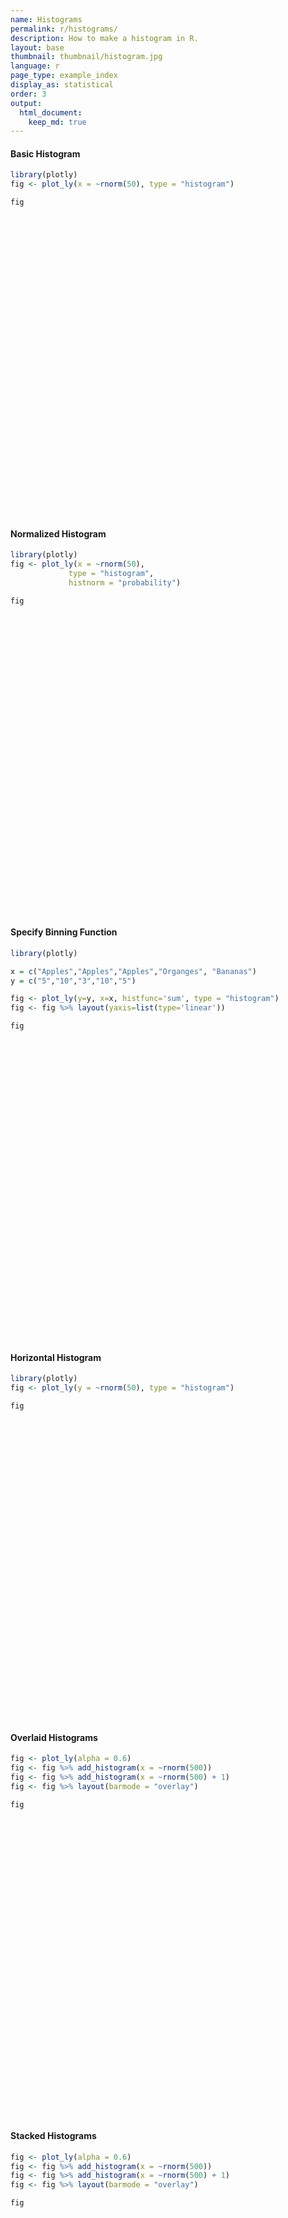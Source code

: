 ```yaml
---
name: Histograms
permalink: r/histograms/
description: How to make a histogram in R.
layout: base
thumbnail: thumbnail/histogram.jpg
language: r
page_type: example_index
display_as: statistical
order: 3
output:
  html_document:
    keep_md: true
---
```



#### Basic Histogram


```r
library(plotly)
fig <- plot_ly(x = ~rnorm(50), type = "histogram")

fig
```

<div id="htmlwidget-a712800d4748e1803863" style="width:672px;height:480px;" class="plotly html-widget"></div>
<script type="application/json" data-for="htmlwidget-a712800d4748e1803863">{"x":{"visdat":{"1aed736a9e7a":["function () ","plotlyVisDat"]},"cur_data":"1aed736a9e7a","attrs":{"1aed736a9e7a":{"x":{},"alpha_stroke":1,"sizes":[10,100],"spans":[1,20],"type":"histogram"}},"layout":{"margin":{"b":40,"l":60,"t":25,"r":10},"xaxis":{"domain":[0,1],"automargin":true,"title":"rnorm(50)"},"yaxis":{"domain":[0,1],"automargin":true},"hovermode":"closest","showlegend":false},"source":"A","config":{"showSendToCloud":false},"data":[{"x":[2.12076911247546,0.396960964437574,-1.4103707148768,-0.238409187114109,2.45956382715078,-0.987825150114366,-0.190584108576277,0.0214600464389467,-1.1304189751083,0.513309826825943,-1.03417296624616,-0.0441075793685071,0.391120776967644,1.07512138549332,-1.16896074387793,-0.242539131907381,0.418383679258711,0.408694768252877,1.58204705466303,1.21545698010176,1.93620845640809,1.04650056916679,0.895763207424073,0.270114229085809,0.604782390011199,-0.948999251288291,0.444677760721907,1.13805100591712,2.13976506049271,1.14172455688539,-1.64220002445325,-0.406145481297257,0.0813751749409167,1.00388438164108,0.662520328488904,-0.349303961035559,1.29176863590111,-0.109356224603593,-0.696205022241893,1.59399244087771,2.21590015330883,-0.997456853208136,-0.569214773691022,-1.10123284828636,1.65911635308387,1.93976516512853,0.223394380083743,1.91323855740262,0.797048838155166,0.961534896450657],"type":"histogram","marker":{"color":"rgba(31,119,180,1)","line":{"color":"rgba(31,119,180,1)"}},"error_y":{"color":"rgba(31,119,180,1)"},"error_x":{"color":"rgba(31,119,180,1)"},"xaxis":"x","yaxis":"y","frame":null}],"highlight":{"on":"plotly_click","persistent":false,"dynamic":false,"selectize":false,"opacityDim":0.2,"selected":{"opacity":1},"debounce":0},"shinyEvents":["plotly_hover","plotly_click","plotly_selected","plotly_relayout","plotly_brushed","plotly_brushing","plotly_clickannotation","plotly_doubleclick","plotly_deselect","plotly_afterplot","plotly_sunburstclick"],"base_url":"https://plot.ly"},"evals":[],"jsHooks":[]}</script>

#### Normalized Histogram


```r
library(plotly)
fig <- plot_ly(x = ~rnorm(50),
             type = "histogram",
             histnorm = "probability")

fig
```

<div id="htmlwidget-5f16a79631600fcd35b9" style="width:672px;height:480px;" class="plotly html-widget"></div>
<script type="application/json" data-for="htmlwidget-5f16a79631600fcd35b9">{"x":{"visdat":{"1aed2803abda":["function () ","plotlyVisDat"]},"cur_data":"1aed2803abda","attrs":{"1aed2803abda":{"x":{},"histnorm":"probability","alpha_stroke":1,"sizes":[10,100],"spans":[1,20],"type":"histogram"}},"layout":{"margin":{"b":40,"l":60,"t":25,"r":10},"xaxis":{"domain":[0,1],"automargin":true,"title":"rnorm(50)"},"yaxis":{"domain":[0,1],"automargin":true},"hovermode":"closest","showlegend":false},"source":"A","config":{"showSendToCloud":false},"data":[{"x":[-0.540871164586029,1.44303106488695,0.505639786315991,-1.12431809401499,0.270657553358632,-1.01812934839079,-0.39830156386195,0.290846256817576,-1.88957390252976,0.382542634266794,0.701875931229135,-0.31993322930685,0.834966554971247,0.227290047475519,-1.71948198447823,2.68262194095334,0.0983248151347231,-1.94356694345805,-1.14368562039892,-0.596189094841718,0.107741945740321,-0.629013528026265,0.312580598255943,0.845190673616263,-0.696613345706994,0.885838309918673,0.464431021785867,-0.827559537323677,0.559063712992487,0.123141101122575,-0.344279541876755,-1.45402049597366,-0.303077130535893,1.1522374606379,-0.282190935791282,1.0720388908858,-0.268505568111765,-0.388207015448962,0.44938637377935,-1.58456148371332,-0.246330729898107,0.416312148946385,1.29594433161856,-0.811556238910952,-0.806791108195441,1.67427587751606,-0.95967062058072,-0.905004682542394,-1.12176387654346,0.865392173558687],"histnorm":"probability","type":"histogram","marker":{"color":"rgba(31,119,180,1)","line":{"color":"rgba(31,119,180,1)"}},"error_y":{"color":"rgba(31,119,180,1)"},"error_x":{"color":"rgba(31,119,180,1)"},"xaxis":"x","yaxis":"y","frame":null}],"highlight":{"on":"plotly_click","persistent":false,"dynamic":false,"selectize":false,"opacityDim":0.2,"selected":{"opacity":1},"debounce":0},"shinyEvents":["plotly_hover","plotly_click","plotly_selected","plotly_relayout","plotly_brushed","plotly_brushing","plotly_clickannotation","plotly_doubleclick","plotly_deselect","plotly_afterplot","plotly_sunburstclick"],"base_url":"https://plot.ly"},"evals":[],"jsHooks":[]}</script>

#### Specify Binning Function


```r
library(plotly)

x = c("Apples","Apples","Apples","Organges", "Bananas")
y = c("5","10","3","10","5")

fig <- plot_ly(y=y, x=x, histfunc='sum', type = "histogram")
fig <- fig %>% layout(yaxis=list(type='linear'))

fig
```

<div id="htmlwidget-88047ff6f318dc6a0767" style="width:672px;height:480px;" class="plotly html-widget"></div>
<script type="application/json" data-for="htmlwidget-88047ff6f318dc6a0767">{"x":{"visdat":{"1aed77b854ab":["function () ","plotlyVisDat"]},"cur_data":"1aed77b854ab","attrs":{"1aed77b854ab":{"y":["5","10","3","10","5"],"x":["Apples","Apples","Apples","Organges","Bananas"],"histfunc":"sum","alpha_stroke":1,"sizes":[10,100],"spans":[1,20],"type":"histogram"}},"layout":{"margin":{"b":40,"l":60,"t":25,"r":10},"yaxis":{"domain":[0,1],"automargin":true,"type":"linear","title":[],"categoryorder":"array","categoryarray":["10","3","5"]},"xaxis":{"domain":[0,1],"automargin":true,"title":[],"type":"category","categoryorder":"array","categoryarray":["Apples","Bananas","Organges"]},"hovermode":"closest","showlegend":false},"source":"A","config":{"showSendToCloud":false},"data":[{"y":["5","10","3","10","5"],"x":["Apples","Apples","Apples","Organges","Bananas"],"histfunc":"sum","type":"histogram","marker":{"color":"rgba(31,119,180,1)","line":{"color":"rgba(31,119,180,1)"}},"error_y":{"color":"rgba(31,119,180,1)"},"error_x":{"color":"rgba(31,119,180,1)"},"xaxis":"x","yaxis":"y","frame":null}],"highlight":{"on":"plotly_click","persistent":false,"dynamic":false,"selectize":false,"opacityDim":0.2,"selected":{"opacity":1},"debounce":0},"shinyEvents":["plotly_hover","plotly_click","plotly_selected","plotly_relayout","plotly_brushed","plotly_brushing","plotly_clickannotation","plotly_doubleclick","plotly_deselect","plotly_afterplot","plotly_sunburstclick"],"base_url":"https://plot.ly"},"evals":[],"jsHooks":[]}</script>

#### Horizontal Histogram


```r
library(plotly)
fig <- plot_ly(y = ~rnorm(50), type = "histogram")

fig
```

<div id="htmlwidget-782b83619b1574a04d14" style="width:672px;height:480px;" class="plotly html-widget"></div>
<script type="application/json" data-for="htmlwidget-782b83619b1574a04d14">{"x":{"visdat":{"1aedc4aac2f":["function () ","plotlyVisDat"]},"cur_data":"1aedc4aac2f","attrs":{"1aedc4aac2f":{"y":{},"alpha_stroke":1,"sizes":[10,100],"spans":[1,20],"type":"histogram"}},"layout":{"margin":{"b":40,"l":60,"t":25,"r":10},"yaxis":{"domain":[0,1],"automargin":true,"title":"rnorm(50)"},"xaxis":{"domain":[0,1],"automargin":true},"hovermode":"closest","showlegend":false},"source":"A","config":{"showSendToCloud":false},"data":[{"y":[-1.73012374895868,-0.284241526716485,1.59020899086056,0.121593313569378,-0.171406432998052,-0.0855303799291376,-0.685558216259575,0.00769592764125466,1.14649809885964,-0.571189922652609,-1.93680817520753,-0.731124577191975,-1.00550445082998,0.093931339721022,1.64630914890966,0.580399134859886,1.42541384175773,0.119901049928989,-0.839439921940278,-0.50045912002649,-0.658698989850663,-1.80700014531799,0.154412972333385,-0.210167570301173,-1.78000080969894,1.31596969420691,-1.46814260277886,-0.782864773426086,-1.08082966974489,-0.906135668971143,-1.83655365304204,0.77649765804999,-0.131439999707,0.357545313280331,-0.495403182855527,-0.736178805593753,-0.0532484838435487,0.743897603533087,-0.312797459960246,0.160826773843371,-0.0252162887313329,-0.332298939848851,0.340266701911792,-1.19949041361931,-0.381599611690706,1.89477208213993,0.535767997734605,-1.46919985475395,-0.397437307042943,-1.90893043367817],"type":"histogram","orientation":"h","marker":{"color":"rgba(31,119,180,1)","line":{"color":"rgba(31,119,180,1)"}},"error_y":{"color":"rgba(31,119,180,1)"},"error_x":{"color":"rgba(31,119,180,1)"},"xaxis":"x","yaxis":"y","frame":null}],"highlight":{"on":"plotly_click","persistent":false,"dynamic":false,"selectize":false,"opacityDim":0.2,"selected":{"opacity":1},"debounce":0},"shinyEvents":["plotly_hover","plotly_click","plotly_selected","plotly_relayout","plotly_brushed","plotly_brushing","plotly_clickannotation","plotly_doubleclick","plotly_deselect","plotly_afterplot","plotly_sunburstclick"],"base_url":"https://plot.ly"},"evals":[],"jsHooks":[]}</script>

#### Overlaid Histograms


```r
fig <- plot_ly(alpha = 0.6)
fig <- fig %>% add_histogram(x = ~rnorm(500))
fig <- fig %>% add_histogram(x = ~rnorm(500) + 1)
fig <- fig %>% layout(barmode = "overlay")

fig
```

<div id="htmlwidget-3cd332469771415132ff" style="width:672px;height:480px;" class="plotly html-widget"></div>
<script type="application/json" data-for="htmlwidget-3cd332469771415132ff">{"x":{"visdat":{"1aed9312ce8":["function () ","plotlyVisDat"]},"cur_data":"1aed9312ce8","attrs":{"1aed9312ce8":{"alpha":0.6,"alpha_stroke":1,"sizes":[10,100],"spans":[1,20],"x":{},"type":"histogram","inherit":true},"1aed9312ce8.1":{"alpha":0.6,"alpha_stroke":1,"sizes":[10,100],"spans":[1,20],"x":{},"type":"histogram","inherit":true}},"layout":{"margin":{"b":40,"l":60,"t":25,"r":10},"barmode":"overlay","xaxis":{"domain":[0,1],"automargin":true,"title":"rnorm(500)"},"yaxis":{"domain":[0,1],"automargin":true},"hovermode":"closest","showlegend":true},"source":"A","config":{"showSendToCloud":false},"data":[{"x":[-1.67502108907934,0.879575529936513,-0.560383007969643,1.40976544658004,-0.411413835881684,0.452330111006725,0.472865302004005,1.94033920700067,-0.922198779276087,0.524370152838317,0.751883287325957,-0.0322090532067504,0.341763777607459,1.30980015854508,-0.110813041131626,2.27398189321943,-2.41693824233534,-0.210606525422806,-0.417752382260188,0.219314420444939,-0.726064602083221,-0.447553373836645,1.10584971272848,1.48257471759217,-1.2845453604986,-0.459526089132704,0.548595823807045,-0.369387496042404,-0.839680219722095,-2.10881689147048,-0.0730425241772331,-1.16985038676004,0.393212167512075,1.25244377461805,-0.488840587446994,0.74708081558281,-0.396588196774394,-0.435405593897791,-0.00763645374509764,1.14106745687268,-0.286189745921327,-0.0270804727311755,0.492142448884482,-0.66737074092449,-0.986015845743888,-0.514188194355545,-0.229592717589882,-0.250761328990545,-0.0173936057359548,-0.671690992837038,-0.325020507984481,0.893140068501489,0.718149659359071,0.567875578577142,0.977496552594119,0.702716899122235,-0.356415452291558,1.4775945191194,-0.241951751405136,1.1628887095391,0.28242122619888,2.07899823123471,-1.49776341643771,-0.813430277778634,-1.73835110221407,-0.67164449984699,0.628435366950983,0.493702346854302,0.171273427239851,-1.30997447120517,-1.43197430754222,0.112234854251935,0.0424438669360618,-0.354466310052589,0.522525886177789,-0.675963208649009,1.21053834148874,0.489986872658284,0.399328066102538,-0.265798971462,-1.76456097576761,1.09287754951638,-0.581153477753723,0.00324260076657154,-0.546990761704743,1.31317399249259,-0.277955353638361,1.43477741948231,-1.40218316682536,-0.651773003831036,-0.0544730137398729,-0.677051772033695,-0.373319281156761,0.911188300728992,-0.0202548590046479,-1.43335955996568,1.09032721485609,0.213172388360687,-0.571788247989097,0.753274292464308,1.71470618520035,1.16936934079501,0.251690154804998,0.700806769422818,-1.66438276535519,-0.701424705674122,1.39321633458583,0.204149490055688,-1.75893924421734,0.294351142888424,-0.934133034993037,-1.00730754449899,0.103246423720417,1.45754693510535,-0.604023135381523,-0.530894752934282,-3.32683146817247,-0.918857558238057,-0.322046363504978,0.165783282265014,-2.47276700058584,-1.21380994379586,0.220847938091608,1.30004960960607,-0.539195051566565,0.620121092576458,0.383092329357429,-0.0803565105756946,0.859252938935744,0.690929790828417,0.00107175234703312,0.288082385490221,1.02335779192217,-1.63727723941988,0.612957730680781,-0.36417676113188,-0.871923293029147,-0.511212710401945,-0.408952493626147,0.753976584604687,0.86470192213888,-0.701754607800993,0.0155968700289976,-0.214173110995794,0.58449284854736,0.225461231723942,0.933020251684072,-0.96309191848656,1.0422875798149,-1.10921611076711,0.144278515378806,0.761212302500285,0.984592156227546,0.341544347663308,1.60753839305005,0.0233487881400416,0.656014192089143,1.035691035831,-0.316703999211131,0.438160765089811,0.207432347531833,-0.0645703533136502,1.27849195334436,1.33139719047402,0.0420079455199323,-0.825248064115297,-0.374915193237587,-0.332526868793493,0.203215418619619,0.52120970791294,-0.248763144938476,-0.782935513147154,-1.40379701790207,0.24541319689542,-0.0529832787837267,-0.192071642828645,0.5301292300151,0.167775714306577,1.53946186734457,0.116532863162797,-1.47963202948915,-0.690113453229051,-0.201267213544474,0.257104724090954,0.288349231336817,1.42338296232768,-0.769069901746735,0.253517893405079,-0.960291143783191,0.69669098428409,0.128133986366927,0.917169257118317,-1.21941539074947,-0.743641724152913,-2.14660514662636,1.00955839061056,0.895581730867779,-0.296056403091753,1.47969680295519,-1.21017414723075,-1.88452671629089,0.0640621909318282,-0.120305716649976,-0.513659506966345,0.232146926194121,0.0423299415720862,0.0788424286596104,1.26625279831447,0.184561506807954,-0.893376383589975,0.588896988388527,-0.169100750419442,0.94756185147613,2.12507208475901,0.788105024319314,0.16060398452549,-1.19538200049706,0.491438779091735,0.139871553683733,0.856696599657965,0.617988661748236,1.01153704022491,-1.13980663943128,-0.194706283752349,1.39071510868673,-0.302427077257009,-0.825977690982256,0.0907343704328166,-0.585452939243497,0.538514956372562,1.2148530628787,-0.296075923783576,0.456230899029676,-1.52882579286559,-0.777665029842852,0.61708996740067,-1.10433104701652,0.104258570216276,0.824623990285164,-0.902947749021125,0.0192934840416562,0.205319358566542,0.283464330712873,0.0586798917945439,-1.49919161096541,0.974437052897369,-0.508433399640297,0.357902175092858,-1.94418215474609,-0.671486394983199,0.8070065744894,-0.546220392420348,0.0139371421148258,0.635956113738722,0.397726557737209,-1.42937269031749,0.42860929679206,0.934718665390497,0.0647681641750737,-0.12255780066295,-1.10636308752993,-1.18145137050419,0.379597803588514,2.25345502640227,0.668771306444986,0.473538063037226,1.08661749118025,-1.21793678000113,0.331993027376271,1.39337098521244,0.659533975929316,-0.758895462349321,-0.165181338821036,-0.692270413928185,-0.327130377068909,-0.301923237978928,-0.641391009137919,0.294897927157181,0.776310975255004,1.52575812680613,0.501901046652587,-0.524803234375851,0.235328417226487,-0.072549822769877,1.9404808361354,-0.546884716359843,-0.126511122554427,1.23490003637263,2.01159231384674,0.306062763003841,0.844993967234338,-0.568371910483394,0.551904083576696,1.24468016020226,0.310304966394495,0.77700698291987,0.721132466963374,0.798679581077043,-0.873566728861539,-0.395734209467394,1.02309612757855,0.588563507467392,-0.461156577537373,-1.23532987675981,-1.5446314437385,0.349235443208145,0.791212456772736,-0.608584290199571,-0.650661020871657,0.0789251511568023,-0.451279777898227,-0.306800593008223,0.817948783197563,0.848129163676984,-0.720995440324432,-0.864874818003433,-0.953655153052336,-0.977902763266101,-1.73517233041188,1.02077818293311,0.17097972386585,0.342763155999135,0.93865418824992,-1.92400486016346,-0.318072114228535,-0.877558323861114,0.110610163726163,0.477880517239707,-0.0729123316226844,-1.22650883320686,0.296123317406536,-0.679054443780313,0.374898942302005,0.543914710015486,-0.0684187301895315,-0.0772605180791152,0.670025633004019,1.67684543961842,1.13290331145625,-1.78522391130178,0.797433629084805,-0.456042204686905,-0.333853097286893,-0.168747020372649,0.77790132268502,-0.456410301340427,1.33440941516746,-1.1365304279853,0.641342409830132,-1.088947268171,-0.159431038064814,-0.892917615247459,0.343875241599317,-1.59050529276462,0.595084981970355,0.487595800410754,-0.935027215464453,0.245431933432505,-1.57829328876947,-0.665542622360007,-0.587700083701882,-2.01931754527731,0.67464945032231,0.606706008247109,0.304107449446584,2.06103828512354,-0.696823624776356,0.776662063435298,1.0063237879624,0.332166914896138,-0.401735309489562,-0.167718563404429,-0.672322085961681,0.120110189373937,0.665786057234116,-0.847212950444643,-1.65038695423193,-0.120117868536653,-0.0840694949248527,0.710741938331261,-2.4722503940749,-0.460454485417797,0.115725582343642,0.966030357437069,0.90415133025418,1.00877728047195,-0.125417548739589,1.1793613027266,-0.964242977654258,0.148336289313706,0.862918193960679,1.02492043303136,-0.0479198921634281,-0.302363778005634,0.0525688325644305,0.643927985597362,-1.5984360804225,-2.19979520936894,-1.09981781045224,0.776133973332367,-0.772906692718139,0.237534762597145,2.00605863526657,-0.610772210015998,1.51064263022714,1.75846523404585,0.637372853626761,0.934859048688443,0.35560240108648,0.137284714879236,1.14464172156399,0.823593997240085,-0.33110620612492,-1.05428495662903,-0.257908211519064,-0.911204433053344,0.890731260757386,1.38510569748818,1.70403436184776,-0.0554590093295395,0.0927548155553184,-1.14506648630638,0.453774273218863,1.45433553803682,-0.864132903697672,1.10226032028243,0.458402309078512,-0.0795452352284708,2.325981433043,-0.381603428796734,-0.588761933530144,-0.215052576113708,0.713766431165854,-0.590020323084519,0.0955970700259884,1.67088732201,0.680574742869585,-2.27952776548743,0.539363136519467,-1.34535547230455,-0.156483123383247,0.540870506238902,-0.149099499545837,-0.293051928451353,-0.567414253724064,0.00473456648354945,0.54721543594509,-2.25789909154557,-0.811901623514789,-0.0442895267023782,1.0766748343295,0.00312029295379989,0.178916907858792,1.16586263345165,-2.17012566241842,-1.04907476096305,-0.0858247658772356,-1.5219444813299,-1.28299855925633,-0.560289319623319,0.416828567772738,-0.278847301937109,-0.831801802102167,-0.928338345674351,-0.8848147122947,-1.39822208749857,0.49925857688466,0.103562555814285,-2.33789887680835,1.15023309533357,-1.32684289173454,0.659330761083431,0.766238683213866,-1.07857034175919,1.98921092774016,0.467592711121717,0.717279879704169,-1.12681299170259,0.871157839031409,1.31083927233105,-1.76969683885783,-0.809705566981694,0.130987236183845,1.77325407344135,0.00498977705828713,-0.332047160217825,0.101518974649532,0.197223745121654,-0.134929690979839,-0.513985897987849,0.911768782702469,0.448761579691523,0.629104539563292,-0.250651461791134,-1.21014611144607,1.13578849368811,0.227740575588422,-1.53266724856034,-1.40808243008198,0.718152448834846],"type":"histogram","marker":{"color":"rgba(31,119,180,0.6)","line":{"color":"rgba(31,119,180,1)"}},"error_y":{"color":"rgba(31,119,180,0.6)"},"error_x":{"color":"rgba(31,119,180,0.6)"},"xaxis":"x","yaxis":"y","frame":null},{"x":[2.01830162421618,2.09728798509386,2.50671632806352,0.952805920366353,1.22573287568182,2.05259985314311,2.35861264613232,1.06731711821969,2.58684586452438,-0.267948452347112,-0.0847381595480186,0.185288316029729,1.42184279958089,0.115326160798996,0.634288065353931,0.498274884721409,1.0816462979276,0.195687450601156,2.61542863024123,-0.30122509324434,1.34247908065578,1.56346191253962,2.6134839692792,1.9993861603975,1.88771640137248,0.708462644062746,0.933202476943001,-0.590537260315687,2.13090902503653,-0.150161116979598,1.36674882952566,3.07764733965498,0.858848799189779,-0.128838051884537,2.26092115301331,0.475177291880655,0.918605729947654,-0.407508659389381,0.345327482798084,1.28105561340548,-0.439138886340235,0.0542223963260315,0.803633091313942,0.453907250693723,-0.0156445980772988,-0.0423003460438511,2.48903737413153,1.33388620505778,1.94606433367489,2.07455338785351,1.67944759682272,1.50507329544588,0.431986346746677,2.12259763585952,0.951096958269485,1.36074086805318,1.05410084451411,-0.0897994465024849,0.730865384957514,-0.991075521405438,-0.270780527614028,0.0793612642771783,0.601465434772617,1.50296017910465,1.35220742969267,0.327975755172626,0.437716190949791,1.39821709879661,-0.080991616066586,0.444969765236625,2.74812634317483,2.08491852809941,1.54122430573238,-0.256746367651847,0.755304993188545,-0.707766718796205,1.39133339601123,0.287855186799855,-0.351779795714525,1.56188832990525,0.278967421574749,0.93254078213328,0.653052674973151,2.15420255015953,2.63567633908865,1.91668159190378,0.572001392773577,0.287165431887496,1.45091271315135,2.40848411257101,1.56058128367688,1.49375306959782,0.842309639319561,-0.0139472546864781,0.915088842065686,-0.554297752546871,1.00811481463594,-0.514926004943745,2.22185127329247,1.88914799432989,1.64146472632647,-0.975919533403846,1.19536456939706,0.0169658779578205,0.244479819292588,0.533166312883508,1.51638138638714,1.30248544849908,1.34062650588553,0.703588415551077,-0.00135088384720983,-0.0888384243555322,0.190604333078113,0.979878219467233,-0.571233287969555,2.08916321515171,1.56052661172235,-0.181786892148334,1.21887469019379,1.8514642108113,-0.608655452404958,1.74618427917139,-0.713841609169749,0.69950104196978,0.743928632951299,1.16567176733908,1.47185673002752,1.68035653782851,1.31544162753932,1.16373525174894,0.546506917013534,0.825826143433204,0.749568202490876,1.37385038639512,0.907457691168973,-0.416232481361154,1.21299760573755,0.0803048278073418,2.24512332323553,1.67028293549276,0.829740091742441,0.611136016095488,1.04680848713459,1.77497820317643,1.22393443676345,1.41425260940633,3.32078183692783,-0.289935449876753,0.0118955401988036,1.03104022708632,-0.287323337153798,-0.331981621006085,0.746299472249185,1.56449857370725,1.34502907614402,0.188638479778104,0.589139448709554,0.505173642650119,0.760493783361183,0.516778129627201,-0.35712773761243,1.37932958747996,1.78365043378539,2.43334527071649,0.75141858483879,1.5456433351615,0.888374237554667,1.73459885575515,1.21462349893987,1.33954341099946,-0.0260744762772533,2.46187901463555,2.19063951394996,-0.244751422468952,1.86978972566057,-0.336917689130111,3.12167761264074,3.17933352316202,1.6955896224499,0.750546875988182,1.75596629358032,0.70977463808882,3.25637670626502,1.6114326091425,0.144793519986025,0.567756709398961,-0.337362711965218,0.551425805363788,0.777748429510855,-0.0208065843197816,1.80885169547442,-0.606942342135821,-1.76802995946625,0.464163818199643,1.1865245215098,0.393003569982711,-0.633406813518729,0.267253404788492,0.515932136796807,0.347255296456722,0.35662928436041,-0.150584419831779,0.831599928657194,1.43778668148673,1.66069243979672,2.20822014790247,1.12322491299194,0.990985458551369,1.0327976871468,0.229283435255143,-1.02147384187943,1.06860039949263,0.944787548172515,1.16422798172088,0.720803730133541,1.31466527256301,1.39332908031281,-0.396366014004428,-0.276731684722707,-0.288614114163233,2.20696388876197,-1.10139820267762,-0.377818979969858,0.805704150577505,-0.40154576517661,2.2339467495795,-0.396189991357149,2.78913860066766,0.497624249356168,0.12002670178474,1.23769564486351,2.01879187466901,0.401821108186344,0.746035937863473,0.481768140075662,0.502079499586898,1.13533746170348,-1.30705752703428,2.03836116650738,2.66119846910395,0.952355783622634,2.483784617956,1.85451152661814,0.0236673597285696,0.380048484588189,1.0381791376155,0.581579423779044,0.263617161564733,-0.665382288616717,0.266719282243195,1.38789800682427,2.21279896621446,0.721618191015134,1.49151171947776,2.95482931352777,-0.469015233491214,1.78607202461615,1.44951937178371,0.903881982625647,1.73012939680286,0.956722770808625,0.0780395319614003,1.05366266666611,1.65535303398679,-0.674130196902134,-0.134439388738134,0.752541321109198,-1.31158515290556,1.41944618197178,1.94873003255417,0.260657519418741,0.668164268111021,2.00764615671445,-0.455683911073655,0.638839457945644,-0.0161959581039806,2.5310264524505,0.370896483550316,2.0939707868054,0.772021194503939,1.88603146725063,0.316235381496561,1.84828898055597,1.90396107034491,1.71165135675269,-0.786727865965164,-0.00263324261538322,1.51665216958133,-0.12250551878701,0.787522469922609,-0.194717152536807,0.146456725804339,0.823711276170013,2.12577993627348,-0.264526909012931,0.587472254034094,1.14929261887305,0.67342003969841,1.45998130979789,1.41555183279845,-0.143124192168736,2.60393792447973,2.0469739298808,3.13502956277096,0.654546812059929,0.021673197938928,1.28513134820754,-0.201421940040206,0.793378635671492,2.47987734994815,0.0685119073682756,1.53214618847262,0.835200782663829,2.71106481686071,0.271152011062582,0.957181594807221,1.23831706341664,0.387391697421572,1.75659539702118,1.52972216963829,3.06560064350017,1.33195279671322,2.44390075523218,1.18704373225179,-0.841422394224019,0.850162385317442,0.106823027507014,1.80025227419309,-0.185373018634643,0.992816413122463,2.08349131374787,1.14578847931173,2.33761124600281,-0.265134987916257,2.43421050027685,1.24854692612771,0.564089429504848,0.965973015070898,1.87859885195715,-0.149171705113702,2.50395565651002,1.18476668127313,0.48685401510247,2.73284029472741,-0.411031832418778,1.08618229457051,2.67309613086754,0.192448784408867,0.66327244064182,0.805466835571287,1.22591565194979,3.79844409358256,0.681381285577089,-0.113912014319336,2.95762157868841,0.695430829333198,0.123815321878559,1.25929198355591,0.30485384921386,1.66154864338799,-1.03920175607322,-0.144638303801149,-0.664869081249023,0.543535423583053,-0.272480876128286,1.25657498933313,0.332742973495814,1.97611687496417,1.26050732818121,0.401018942816638,0.329690326832788,0.800097589100285,1.87490000124185,0.504440789535278,0.965662156773333,3.10516427485444,0.973300434251395,0.33405876581232,-0.447638252237815,0.703763249722691,1.05501991448369,0.136729501653303,0.725678201497156,0.849052511910934,-0.33846181169542,0.50316668269297,0.979775540167412,0.645977262245,1.08071549594806,2.36766868933941,0.195536559442545,1.5364589741027,0.917171095559649,1.53395101296525,1.30384645941875,1.20148703517016,1.04259411804394,0.933745432031671,0.895183962214732,-0.57482642822314,-0.424933538335263,-0.98258859089669,0.13499668604298,0.834998725615103,0.802488370879286,0.355248113550345,0.0250411460013159,0.823867253373872,-1.41169093923559,2.9766206230474,-0.0258285709383967,1.76357680374496,2.61405122756466,0.938682910826591,2.69669123203538,1.53317081633034,0.0956895408034698,0.653024078294965,0.569757279512229,1.65063807811009,2.3366152586544,0.440661360930452,0.00500299286238437,2.55900481981458,0.202954505874405,-0.0878365800050231,1.71674175738711,1.80415038929125,1.26024388943551,1.52463322171789,1.45848060222925,0.934767253669994,1.91065909764926,0.35120789967752,2.18152652971487,0.174634660663254,1.15801840146673,0.834046822173023,0.666069631354499,0.119670939740285,0.860086922954789,0.349372647581547,0.213730578345523,2.91928579032171,0.0814595260567884,0.0271396445034456,1.62468384708799,1.82889829057965,-0.369680541709501,0.697086622594966,0.886191231536933,2.02818037681062,0.733300942252517,2.28919319073436,-2.57478076536603,1.30307782967273,2.23861866955128,1.05637796951158,0.954503826950147,1.87185185495661,1.97471625026742,0.6066632113165,1.24787343991207,1.79496893146795,0.807950420997355,2.2652268610465,0.605884166829621,2.88459063742383,1.10908035541894,0.245472116626613,3.19608710274713,1.30330387847189,2.26412926918388,1.07240648440087,-0.130265594775256,0.169986192495166,-0.44692687047802,-0.236790496229581,-0.0504387662819235,1.20304543946242,2.02030692727497,1.96517092374166,1.60663691437189,1.9785604112413,1.03615676188554,1.98560231303862,0.430280766468083,0.362073900512075,2.46517246563759,-0.160415400337636,1.27302706088568,0.553229505097056,0.622341852074556,2.34192035289596,0.905158571354188,0.0716211269794143,2.42699371055515,-0.599809114262244,2.26950723273921,0.35221622731207],"type":"histogram","marker":{"color":"rgba(255,127,14,0.6)","line":{"color":"rgba(255,127,14,1)"}},"error_y":{"color":"rgba(255,127,14,0.6)"},"error_x":{"color":"rgba(255,127,14,0.6)"},"xaxis":"x","yaxis":"y","frame":null}],"highlight":{"on":"plotly_click","persistent":false,"dynamic":false,"selectize":false,"opacityDim":0.2,"selected":{"opacity":1},"debounce":0},"shinyEvents":["plotly_hover","plotly_click","plotly_selected","plotly_relayout","plotly_brushed","plotly_brushing","plotly_clickannotation","plotly_doubleclick","plotly_deselect","plotly_afterplot","plotly_sunburstclick"],"base_url":"https://plot.ly"},"evals":[],"jsHooks":[]}</script>

#### Stacked Histograms


```r
fig <- plot_ly(alpha = 0.6)
fig <- fig %>% add_histogram(x = ~rnorm(500))
fig <- fig %>% add_histogram(x = ~rnorm(500) + 1)
fig <- fig %>% layout(barmode = "overlay")

fig
```

<div id="htmlwidget-db41f6af5817db7b8b33" style="width:672px;height:480px;" class="plotly html-widget"></div>
<script type="application/json" data-for="htmlwidget-db41f6af5817db7b8b33">{"x":{"visdat":{"1aed2f4c6bec":["function () ","plotlyVisDat"]},"cur_data":"1aed2f4c6bec","attrs":{"1aed2f4c6bec":{"alpha":0.6,"alpha_stroke":1,"sizes":[10,100],"spans":[1,20],"x":{},"type":"histogram","inherit":true},"1aed2f4c6bec.1":{"alpha":0.6,"alpha_stroke":1,"sizes":[10,100],"spans":[1,20],"x":{},"type":"histogram","inherit":true}},"layout":{"margin":{"b":40,"l":60,"t":25,"r":10},"barmode":"overlay","xaxis":{"domain":[0,1],"automargin":true,"title":"rnorm(500)"},"yaxis":{"domain":[0,1],"automargin":true},"hovermode":"closest","showlegend":true},"source":"A","config":{"showSendToCloud":false},"data":[{"x":[0.55358064568024,1.67113646049888,0.148707011859663,-0.231854205244136,1.97060106924428,0.379333092009609,-0.0255605691717658,-1.05860366271836,1.15105161894859,1.48698276592354,0.893590238526139,0.268712336421857,0.70150938018518,0.435312159036798,2.11747469807393,1.24910180028733,-0.54042981274462,0.734516337386592,0.041928397059907,0.272175064781155,1.08948153794834,0.148855271499647,-0.465336488732315,-0.23459827323647,-0.907444587158288,0.680287959844785,-0.958404657923102,1.42560730691542,1.15133139722831,-0.87142888979379,1.00902975908261,0.561088991946552,-0.64845985543768,-1.17524444266573,1.27793806412046,1.07820268829683,-0.0971031684585996,0.842274530306382,0.908366737305655,-1.13621847874822,1.12354509517502,-2.35254786746156,-0.628642415309694,1.2277153040736,0.933263803154313,0.389594130218779,2.49412101256563,1.0446875601886,-0.110030761192105,1.6134639315108,-0.682320380676183,-0.0761919021356682,0.276072161772614,0.452919872586605,1.53526476341864,0.360643211637349,-0.910379714925493,-0.420549334828859,-0.61902645962089,-0.270729966423074,0.731414718713668,0.109755786452286,2.73888159442201,-1.99339024401446,-0.251066993549538,-0.631656426346268,1.60498918243774,2.52419064184191,0.763322728505435,-0.183838624124082,0.524538266823136,0.447980351614438,1.21551402334666,-0.304436690360914,0.399750674189967,-0.621559818787568,-0.905688520601331,1.00212965775999,-1.09379382871896,-1.27415027461746,0.671627717482364,0.964208345154511,1.83437888853288,0.471199272188124,-0.925631121771868,0.46043627668018,-0.492604830409958,1.05618909265807,0.165236832054518,0.580352189163405,0.677501279116259,0.342958781735347,0.23455886246797,-0.43225843113349,1.79054854647473,0.719277927883869,-0.477844901740678,-0.0208946836439443,-0.916433179250865,-0.413142551097618,0.868294965330595,-0.757247382850483,-0.597309192260335,-0.558408366265802,-0.239202341347669,-0.911878003230121,-1.72618379031325,-0.739933414512853,-0.298043456089982,-0.269365451782748,0.0429223473649623,1.69552076607689,0.192895264581518,-0.67707583265431,0.404026119783725,-0.541336306375985,-1.02225937303857,0.315968885923694,-0.792637214675014,-0.676524320466667,-0.253557872617203,0.363486816124404,-2.59842535052537,-0.813671302311603,-1.09870292148558,0.120908182961939,-0.315544712420446,0.434463805481827,-1.76577920208401,-0.687678890199958,1.559307283799,-0.231889185054972,0.0984877185571431,0.621402783568977,1.95348267611995,-1.08501825828391,0.273017867060191,0.154598946566379,-0.619604653859888,0.595787759127863,1.31126786039829,-1.50770363892238,0.93440156437116,-1.05422677935257,0.200855934605672,-0.393916175292832,-0.424118275623947,0.17320922616049,-1.00580640860208,0.79075651819387,-2.43944536086243,-0.198332269701139,0.00796822101733185,1.12484874261913,1.87874896002357,0.144600912401404,0.0879369101892061,0.860367716185355,0.640805308369359,-0.0417851189990855,0.803209765377764,1.10019957107091,0.616241552100375,0.408029257384885,-0.45131186584752,0.898193874832989,0.467184248989067,0.225560630385458,-0.171513178031575,0.413454645639462,-1.09539472948356,-0.80122584618129,-0.149379064695392,-0.249880303294041,-0.466718155884441,-0.568664168989471,1.62428786983486,1.09848691988113,-1.56496291582719,0.858537645485191,1.27295777555446,1.34311383253593,-0.306745988780117,-0.0544047727480725,0.271700765305942,-0.00784002035926735,-0.453879932695404,-1.70571330600601,-1.63498177648438,-2.42798687049306,-2.42952626251747,0.281388365165757,1.26268908212199,0.25550025172654,0.417481958036376,-0.00467430484482157,0.466098164051052,-1.0241527328911,0.513296947671535,-1.19212399105728,-0.511973308764484,-0.0423459227307674,-1.20861739751272,-0.438466405850832,-0.186448564442548,-0.453802254139183,0.335940933199616,0.945031217442317,0.251220744305007,-1.24910603386062,-0.614442344000187,-0.0531219647582259,-1.78743060153566,2.46913579987401,1.68972143265028,-0.871234380785475,-0.402356509122881,1.21995658478737,-1.42959455493687,0.868630537650219,-0.727417618270034,-0.0865287103668192,1.16267913121623,-1.23231407578116,0.945887431148912,1.10465249855563,0.410990207559325,-0.165751052108822,-0.276096398274438,-0.915270025943259,-1.91545759830843,-1.51274632184652,-0.916916164476626,1.34157262142317,-0.21215558268925,0.307470837022435,-0.327043069482477,0.820861400373526,0.286328070515248,0.55436522322922,1.06203826028898,-0.61976837650726,0.845445489992503,0.271864992014176,0.792849103014664,0.909982897442975,0.659900220198964,-0.205909384775803,1.34312835411383,0.44812416263859,0.253735439516578,-1.30654483264385,-0.377855279824523,0.692021351873747,-0.411403143040188,-0.804900646918598,0.325711825051483,-1.66640788648456,0.292415010653101,0.259672577556417,-1.07996331226429,0.974464019511948,-0.647887388335334,1.32090100979289,-0.640771536745421,-0.419626676835738,-1.56409636426516,0.176113411526008,0.923310205212024,1.28300876400075,0.321477959113161,0.895269940159897,-0.731100251318721,-1.33405664105846,2.53825042243134,1.10711223494438,-0.540796206393946,1.90814488387529,-1.73695074135757,-0.693224310476237,-0.55613725317526,0.124548918574608,-0.608010749874491,-0.735184800598211,0.521647126557205,-0.982997033591128,-0.00357353898558991,-0.522897286477885,-0.615394460653506,-1.8416568066696,1.23542123805984,-0.97858822323232,-1.11611594979817,1.74665699638404,-0.058838990196813,-0.158378599639424,-1.71206108895968,-1.00165656526524,1.21343539678345,0.142754745677014,-1.17640127103715,-0.493263839281549,-0.893871394044522,0.443393485520244,1.29208783283123,-0.774980747210377,-1.36562141191957,0.887021508117827,-1.07726956114988,-0.763251479376732,1.25026964995509,-1.96612447432935,-0.962815573360285,0.165754822529735,0.0985425498831347,-0.621342864742015,-0.301911458340337,0.457516309056374,-0.59715496048508,0.055052837765586,1.15139372381457,-1.09580223822501,-1.09522991002116,-0.798129471201641,-1.41951079454396,-0.166276355673003,-0.438134865354748,-0.650689985570997,-0.0119765776027149,1.1882361437202,-0.0701482624772508,0.664945211499904,-1.46397185644595,-1.20057448645877,0.580687339937746,0.842834715141331,-0.732253239205664,-0.2143895157813,0.377969019301963,-0.309120146996402,-0.412091756428572,0.0757222151708128,0.0277269560619835,-0.104324208896208,-1.96894792697264,0.346212045127316,0.0451280416732829,-0.49765920822869,0.0828919508875218,-1.05452740507957,0.645050188974544,-1.17480489950388,0.0301765051946725,-0.288764271760427,0.126951386381943,-0.142705880628621,1.30658763810431,-0.698276580321515,-0.398151446943283,0.656776551499681,-0.926137703316411,-0.217979914392183,0.187164714020352,0.922558631515525,1.26875079336361,0.313109539868824,-1.03876233472154,0.489472831151267,-1.39177075351246,-0.110638495954796,2.17390687901644,-0.0703689625350031,-0.088061013711182,1.220401421141,-0.954600018544659,-0.894560769922915,-0.741954385150091,0.113076400059104,1.84620849350385,0.382308632820474,0.15699365613395,0.190147804530455,-0.980449694896637,-0.0011303802398473,-1.38122344795154,-0.219862654654687,-0.338941720181501,-0.0919481136190098,0.974841610229767,0.127541908947263,0.280852090550131,-1.7729265774776,-0.624592963164868,-0.715418773540933,-1.30030814368767,1.2177554637401,0.0449197579050153,1.57034421113567,-0.524310166335203,1.09799016391554,1.07852503284094,1.05503602830019,-0.44203669528762,-1.15600879963144,-0.689963848699962,-0.622319810620508,0.988845045979155,-1.12002867799523,0.292992146688039,1.35180843253899,-0.689239936117307,-2.02187177446646,1.4934048796814,0.0618544931953898,0.282408977226187,-1.13700335580284,0.569764359268489,-0.712023754842901,-1.23027434618817,-2.18699421249601,-1.22063299588697,1.69359446691335,0.729401137541152,0.532411344885104,0.220245676851472,0.329910831122182,-0.829254527316721,1.75963933667476,-0.61421182467375,-0.289376936073071,0.165431862237172,1.01043732601512,-0.532669837635123,0.377144128911499,-1.67873766759827,0.785910939030775,-0.409019891481425,0.79586207113068,-0.866139957396404,-1.06567576156333,-2.16655221769653,0.981331650395657,1.45521116006842,-1.80990590066675,1.21596092318008,-0.498918690253361,0.417981021528239,-0.480679186747285,-0.159702226352975,1.24742720369084,0.300701787450646,-0.22334486248985,0.428872958974075,-0.608255311522328,0.380831438050762,0.146175551354692,-1.76925521036052,0.288540276972926,0.150528142273795,0.0162786114578003,1.59187996037227,1.38492529279599,0.283801554554841,0.515711929330226,-0.194546516294422,0.510193210584288,0.0012752896629179,1.79434897928523,1.42364459835555,-0.878547056431108,-0.128793321436757,0.26440256852112,1.26175621054055,-0.243511438494619,1.16434378131467,0.550634878137429,0.177550089395198,-0.205990074871225,-1.72152453327107,-0.264690652377465,-0.212288236627169,-0.631232268909552,-0.305377031072506,-1.03393562063598,-1.13468653128478,-1.40383002267822,1.00417267532815,-0.823872411854561,-1.1607397021692,1.50573694253403,1.15771646803406,0.232533518962528,1.09849548229766,0.0580290522269108,-0.237568168985,1.59926384052097,0.884373712689231,-0.865700880733745,1.1340125901622,-0.178017321179572],"type":"histogram","marker":{"color":"rgba(31,119,180,0.6)","line":{"color":"rgba(31,119,180,1)"}},"error_y":{"color":"rgba(31,119,180,0.6)"},"error_x":{"color":"rgba(31,119,180,0.6)"},"xaxis":"x","yaxis":"y","frame":null},{"x":[1.44833128673519,0.115533001237008,-0.0591619117661393,-1.25956524832096,2.32637068940751,-0.101465542827408,1.37440968464177,1.85099882537676,1.5047086889265,1.22529225275646,0.508967876466805,1.13136646703434,0.679956396623003,0.374643233862102,0.2894308858535,0.715333870020582,2.50154355098845,2.4826040774743,-0.381410206100141,1.30721569808787,-1.19417807894995,-0.425392865409486,2.01885246944549,-0.150384850895398,1.71936178120288,0.855401411834381,2.16796545382494,1.21852507784113,-0.158346681483089,2.35244896106031,0.245007673379421,0.825663653234804,1.32354308946054,0.701273238632804,1.9920050563761,1.54853375603026,1.16729091748763,0.164784056143394,0.746185502179713,1.38229232892914,0.480858135976931,1.48522664537383,0.988002319859014,-0.988551345961294,1.8451179264935,2.49131793519946,-0.647843485265311,1.01192636595417,-0.396881542882368,2.31661238313004,0.916314667667496,0.396110793315238,1.48368257033667,0.680148485876822,0.108493553377598,2.60487948346928,0.819381724013065,2.50384906066764,2.62690003985957,1.86957209868974,3.0117783001122,1.72232684869257,0.526628634594259,2.55032822115438,2.18799643416265,0.551249428619627,1.47982105855118,2.032262634036,3.02907182201188,-1.07261246543925,-0.685908019945025,0.479117995625896,0.444491451533277,-0.160704142530805,1.19241597842944,1.39921587956822,1.64536634230941,2.27562787109926,-0.677154640836387,1.52828987631237,0.768540111951442,1.087690757842,1.55009453473368,1.43270689595964,2.98734022215388,0.88827924816378,0.55308738677715,-0.645621397988583,0.303172020999757,1.59176694710956,0.755103537741086,0.992765849115853,-0.00935282915884095,0.422728134411277,-0.0560983618828554,0.393707049331097,2.03789172670512,1.28318761022442,1.42946202907245,-0.200195958855254,0.604117905171452,1.88991023746926,-0.298127436760345,0.817888684409562,1.74021121771493,-0.0492308532852801,0.70564154011129,-0.83038889924317,0.685575651096995,0.819839067159739,0.759692651621013,1.59701551920299,0.336301064039686,1.0644718361242,1.95212623490914,1.74377302540091,0.31529450965067,1.39723926599216,1.60937607011138,1.8752956938948,0.986258351539084,1.49863631928166,0.205678999904388,2.51744992952805,-0.471817900543512,0.527182421250159,2.94488982546855,1.13235901138718,2.11322135536983,1.06119139750263,1.26386966013907,1.63224285350929,1.92680083989382,3.88742517090213,-0.0744593971702219,0.28507574386741,1.23624651016782,1.60365864571946,0.241939325097155,1.55282385590272,0.36011908122038,2.69726011343099,0.640315280162654,0.114610453963922,0.162904197628096,0.763881181395186,1.83654602235357,0.379556546220011,1.61651158754445,1.28920509121831,1.22180312554974,1.46669162135339,1.65754392641845,1.83472210609695,-0.58099330414586,0.715201655958294,1.16329422163275,1.28388598729663,1.4560444059357,0.924075227735435,0.2098839191129,1.55603037706168,-1.2398910393686,0.0533712826095952,0.614567973978389,2.82881140915963,1.55568305124785,0.925863770785164,-1.43296577458877,1.40925883539861,0.576578583649791,0.132761661789839,2.18078963091716,0.45011319085838,2.06210695518666,3.27323597393594,1.61842267263446,0.559169866143256,-0.215371224131752,0.51515601574918,0.323627753560984,1.51309214748943,0.766329266562241,1.46778119008171,0.827200317254015,2.47422638867348,1.68425760834778,0.962822428722348,0.963199386004246,2.1491040407261,0.901577654091525,2.47127457023978,0.887003099811344,2.57354486104842,2.13443867513282,0.756351479409784,-0.0135220993754723,0.47668438601839,2.45758946054192,2.21234405468469,1.12042195040165,1.86377269580135,0.342908497550106,1.47288191091573,1.49165288203625,2.14006769581609,1.86285513139247,1.36651873071317,2.12662169526557,0.990192682362069,1.05155194301823,0.296681683541324,2.24515246287403,-0.0464756880776405,0.263895562666943,0.29752655555696,0.647243612356086,-0.772385193288756,-0.642541788317851,-0.168392437485536,0.558810092628085,1.0454946670476,0.933955206144237,0.964872421638534,0.994973942938831,0.15876282167298,2.35404776060714,0.962917317119033,0.0322923840645878,1.24701858717983,1.2586966580845,1.21923107168237,1.05472682468633,0.70428154507875,0.770842356550768,0.26183330032413,0.831486029861528,0.901948389041878,0.338775744979756,1.25279461198834,1.26081420131492,0.483515009631643,1.7343954446545,0.756339803226039,0.46236792766293,1.23612099984504,-0.162315226711427,0.971583677113088,2.54561343352318,1.45424701775146,2.73765333619829,0.935126776586948,0.313371749096023,0.371804170686902,2.43616452252667,0.375896642798749,-0.776406124551621,2.0634384874491,0.176424166364987,-0.39952061091561,0.480857454223265,1.39830217489604,0.0882784288393395,4.11466145041303,1.81841902644685,1.40926578910976,0.232859390560697,1.87094428992351,1.46014050380106,2.33101418819105,0.992971037054326,0.997419320880652,3.61534242176117,2.27682064810552,0.916990675764366,0.488855721550156,-0.294033414359559,-0.0341267773288252,0.816561677479721,0.206129108741491,1.29704377542796,2.32484951663787,2.17212711058799,0.223771711565551,1.70168822382483,1.24598459481348,-0.167140505655654,2.23252774571406,1.36791923641833,0.81928522127096,3.1786289872466,1.24704323201943,0.675164203147241,1.39570285444099,1.42943289561731,1.58256483536549,1.34304685535331,1.29092755872099,2.33543161780972,-0.942113865837689,2.30383685153372,2.41324133872966,2.21087077680525,1.31255936470543,0.311790824146632,1.15663486299524,2.96221126194806,-0.950794240699256,-0.459951069780741,1.43209196008889,0.214121980944628,2.53386946102845,-0.414834254459843,-0.332942001435927,-1.67391059460522,1.61751728255045,0.242745683094459,1.56970236233332,1.27891432234858,0.755799183366755,0.0139363265710737,1.93744193135817,1.78584390675557,2.10064661840667,0.453548944084533,1.45901379158662,1.4314142448945,1.89730295095836,2.17166114771045,1.08624732207833,1.85319164662604,0.527539550001517,3.24679811527385,1.2828353913407,0.922846166212125,1.51566889986202,1.17570855302255,1.47865889368859,3.12884805530316,1.73634980306935,0.721531660004938,1.52201443300033,1.36856679649678,0.142166520679595,0.233510915096381,2.09812554547543,-0.226662352960749,0.504030666833903,1.03228613268336,-0.463717888240746,0.0359829392473469,1.59277603105802,0.195595041452916,3.43673873043334,-2.07784250918661,1.31090736383197,0.783948373042569,2.70337633811983,1.70551827716779,0.58720560715365,0.452888720308564,2.24644162017183,0.702486252930841,1.59330510367706,-0.180453999473312,0.154905850159666,0.0068474639486823,0.687618453344445,-0.34769505347186,0.408034474724471,1.77776348624463,2.10050246322804,0.370581474857228,-0.460386484336333,0.630862638005885,-0.187021074104549,0.930426842150943,0.59958716585776,0.114113426589767,0.335957701708578,-0.200426873124874,1.94004211577805,-0.811922234768234,0.874871744856267,1.43019179318313,0.187504393445639,0.496848334244142,-0.250635788052314,0.0089180542649131,1.56554756849653,1.13564195903481,-0.440894053238837,1.87050899399553,1.41769383019227,1.74473611346946,-0.093432331697743,0.958469951837867,0.177310778777761,0.6054437029435,1.72445610596689,0.915783423788972,-0.279348161681226,2.34668575858037,1.91928596261777,-0.340506534569124,2.58814209739744,0.690361770127066,2.05447324130792,1.84890326543292,0.000537515293158708,1.65123766759228,0.470177190507261,1.45749020705024,-0.635223945489869,0.869821719665079,-0.56990351380683,0.169851982027759,0.557787217053657,-0.0665000351053235,2.18800713666024,0.0394293319919873,-0.818346394280681,0.965048604396098,2.41051401441595,1.44122244956234,0.118236870435336,1.49009199459862,2.02809579494812,0.931882073005354,0.453441072816474,1.73680927312988,1.04141001787517,2.60960984793578,1.2347730947277,1.31136957958212,2.6556266688723,0.950425771111339,2.04925339788432,1.10551800764106,1.77944054300984,0.632032278740061,-0.115250728102394,2.39969679964991,1.19696329200144,1.03952087167094,1.35229721741663,2.77412893435039,1.34947826778319,0.491844260398686,0.914912208066578,2.12246743321647,1.02908415616664,3.36541833990026,2.2463526803189,0.784726515232189,1.93135858049131,0.892235030113779,0.796144129091833,2.48938425454629,0.70872159628087,1.33416373898641,-0.653410217891701,0.711396231845789,0.478982456245908,0.497208992461631,1.48222362936311,1.34458759035836,1.13858349676822,-0.678357307977814,1.33803553605989,0.387037561728386,1.3614171095778,0.1271798724368,-0.288435760699837,0.991312211371996,-0.100245372322105,1.12146878554915,1.22201891845681,0.246217479177146,-1.45336602467475,-1.34722888743585,0.549490030612437,0.476959947332956,-0.20213021229528,0.0444330886782243,2.29880500964858,1.36242134957113,0.449544476010818,0.352131146285112,2.63636142206281,0.77123203429498,-0.187442404723411,0.330869985275401,0.979640075166422,0.891234944535122,1.75061625190958,1.20271613971611,1.45682059474587,0.522106739489001,2.40272821349377],"type":"histogram","marker":{"color":"rgba(255,127,14,0.6)","line":{"color":"rgba(255,127,14,1)"}},"error_y":{"color":"rgba(255,127,14,0.6)"},"error_x":{"color":"rgba(255,127,14,0.6)"},"xaxis":"x","yaxis":"y","frame":null}],"highlight":{"on":"plotly_click","persistent":false,"dynamic":false,"selectize":false,"opacityDim":0.2,"selected":{"opacity":1},"debounce":0},"shinyEvents":["plotly_hover","plotly_click","plotly_selected","plotly_relayout","plotly_brushed","plotly_brushing","plotly_clickannotation","plotly_doubleclick","plotly_deselect","plotly_afterplot","plotly_sunburstclick"],"base_url":"https://plot.ly"},"evals":[],"jsHooks":[]}</script>

#### Cumulative Histogram


```r
library(plotly)
fig <- plot_ly(x = ~rnorm(50),
             type = "histogram",
             cumulative = list(enabled=TRUE))

fig
```

<div id="htmlwidget-dee8a2354dc89fa80541" style="width:672px;height:480px;" class="plotly html-widget"></div>
<script type="application/json" data-for="htmlwidget-dee8a2354dc89fa80541">{"x":{"visdat":{"1aed1b667719":["function () ","plotlyVisDat"]},"cur_data":"1aed1b667719","attrs":{"1aed1b667719":{"x":{},"cumulative":{"enabled":true},"alpha_stroke":1,"sizes":[10,100],"spans":[1,20],"type":"histogram"}},"layout":{"margin":{"b":40,"l":60,"t":25,"r":10},"xaxis":{"domain":[0,1],"automargin":true,"title":"rnorm(50)"},"yaxis":{"domain":[0,1],"automargin":true},"hovermode":"closest","showlegend":false},"source":"A","config":{"showSendToCloud":false},"data":[{"x":[0.209770700963136,2.19468787505147,-0.201970029416588,-0.934990041029278,-0.403429851702754,0.539885836832238,-0.984580288683936,-1.50804153504596,-0.0601567145431927,-1.1144514883161,-0.467777265232267,-0.145393431211489,-0.894551578503368,0.968709360575225,-0.225002253742405,-0.251458369490315,-0.355257584892794,-0.81837681204423,0.0611992018193263,-0.422720139735036,0.01184995813344,-1.89934845199437,-0.428009211893014,0.0744269202611903,-0.378282827914121,1.06852750823161,1.94240845124559,0.0559585925506013,-0.497623688761128,-0.410606860337378,1.03265695951906,-0.331185292423521,-0.22749249305295,-1.0137670552939,-0.828204109198265,-0.490749149502788,0.969063210684237,0.211434562302433,-0.342877024014196,-1.41021235974898,-1.25446831685243,0.524410957625739,-0.0646745697898683,-1.5399096463252,-0.229147044725385,-0.293640086206839,-0.298724781201848,0.342316134284267,-0.3496195837201,-1.19337248068742],"cumulative":{"enabled":true},"type":"histogram","marker":{"color":"rgba(31,119,180,1)","line":{"color":"rgba(31,119,180,1)"}},"error_y":{"color":"rgba(31,119,180,1)"},"error_x":{"color":"rgba(31,119,180,1)"},"xaxis":"x","yaxis":"y","frame":null}],"highlight":{"on":"plotly_click","persistent":false,"dynamic":false,"selectize":false,"opacityDim":0.2,"selected":{"opacity":1},"debounce":0},"shinyEvents":["plotly_hover","plotly_click","plotly_selected","plotly_relayout","plotly_brushed","plotly_brushing","plotly_clickannotation","plotly_doubleclick","plotly_deselect","plotly_afterplot","plotly_sunburstclick"],"base_url":"https://plot.ly"},"evals":[],"jsHooks":[]}</script>

### Reference

See [https://plot.ly/r/reference/#histogram](https://plot.ly/r/reference/#histogram) for more information and chart attribute options!
